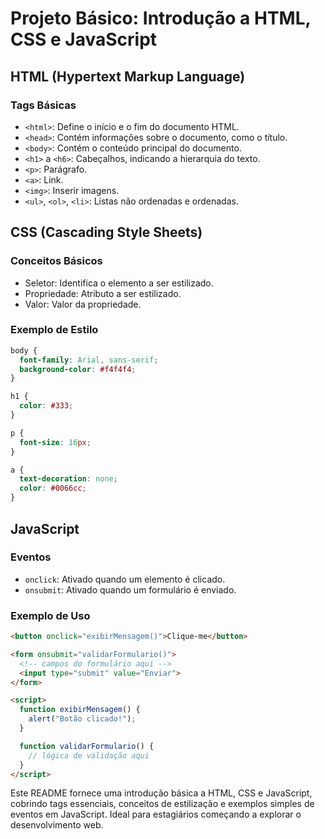 # Projeto Básico: Introdução a HTML, CSS e JavaScript

## HTML (Hypertext Markup Language)
### Tags Básicas
- `<html>`: Define o início e o fim do documento HTML.
- `<head>`: Contém informações sobre o documento, como o título.
- `<body>`: Contém o conteúdo principal do documento.
- `<h1>` a `<h6>`: Cabeçalhos, indicando a hierarquia do texto.
- `<p>`: Parágrafo.
- `<a>`: Link.
- `<img>`: Inserir imagens.
- `<ul>`, `<ol>`, `<li>`: Listas não ordenadas e ordenadas.

## CSS (Cascading Style Sheets)
### Conceitos Básicos
- Seletor: Identifica o elemento a ser estilizado.
- Propriedade: Atributo a ser estilizado.
- Valor: Valor da propriedade.

### Exemplo de Estilo
```css
body {
  font-family: Arial, sans-serif;
  background-color: #f4f4f4;
}

h1 {
  color: #333;
}

p {
  font-size: 16px;
}

a {
  text-decoration: none;
  color: #0066cc;
}
```

## JavaScript
### Eventos
- `onclick`: Ativado quando um elemento é clicado.
- `onsubmit`: Ativado quando um formulário é enviado.

### Exemplo de Uso
```html
<button onclick="exibirMensagem()">Clique-me</button>

<form onsubmit="validarFormulario()">
  <!-- campos do formulário aqui -->
  <input type="submit" value="Enviar">
</form>

<script>
  function exibirMensagem() {
    alert("Botão clicado!");
  }

  function validarFormulario() {
    // lógica de validação aqui
  }
</script>
```

Este README fornece uma introdução básica a HTML, CSS e JavaScript, cobrindo tags essenciais, conceitos de estilização e exemplos simples de eventos em JavaScript. Ideal para estagiários começando a explorar o desenvolvimento web.
